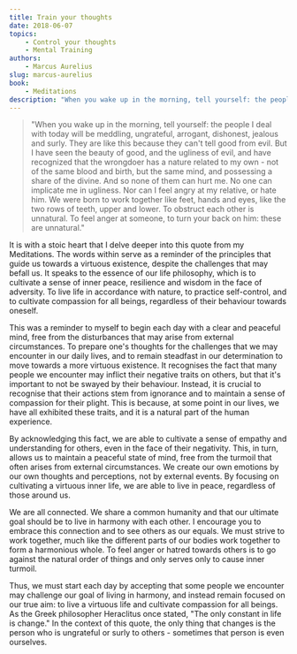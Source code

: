 ```yaml
---
title: Train your thoughts
date: 2018-06-07
topics:
    - Control your thoughts
    - Mental Training
authors:
    - Marcus Aurelius
slug: marcus-aurelius
book:
    - Meditations
description: "When you wake up in the morning, tell yourself: the people I deal with today will be meddling, ungrateful, arrogant, dishonest, jealous and surly. They are like this because they can't tell good from evil."
---
```


> "When you wake up in the morning, tell yourself: the people I deal with today will be meddling, ungrateful, arrogant, dishonest, jealous and surly. They are like this because they can't tell good from evil. But I have seen the beauty of good, and the ugliness of evil, and have recognized that the wrongdoer has a nature related to my own - not of the same blood and birth, but the same mind, and possessing a share of the divine. And so none of them can hurt me. No one can implicate me in ugliness. Nor can I feel angry at my relative, or hate him. We were born to work together like feet, hands and eyes, like the two rows of teeth, upper and lower. To obstruct each other is unnatural. To feel anger at someone, to turn your back on him: these are unnatural."

It is with a stoic heart that I delve deeper into this quote from my Meditations. The words within serve as a reminder of the principles that guide us towards a virtuous existence, despite the challenges that may befall us. It speaks to the essence of our life philosophy, which is to cultivate a sense of inner peace, resilience and wisdom in the face of adversity. To live life in accordance with nature, to practice self-control, and to cultivate compassion for all beings, regardless of their behaviour towards oneself.

This was a reminder to myself to begin each day with a clear and peaceful mind, free from the disturbances that may arise from external circumstances. To prepare one's thoughts for the challenges that we may encounter in our daily lives, and to remain steadfast in our determination to move towards a more virtuous existence. It recognises the fact that many people we encounter may inflict their negative traits on others, but that it's important to not be swayed by their behaviour. Instead, it is crucial to recognise that their actions stem from ignorance and to maintain a sense of compassion for their plight. This is because, at some point in our lives, we have all exhibited these traits, and it is a natural part of the human experience.

By acknowledging this fact, we are able to cultivate a sense of empathy and understanding for others, even in the face of their negativity. This, in turn, allows us to maintain a peaceful state of mind, free from the turmoil that often arises from external circumstances. We create our own emotions by our own thoughts and perceptions, not by external events. By focusing on cultivating a virtuous inner life, we are able to live in peace, regardless of those around us.

We are all connected. We share a common humanity and that our ultimate goal should be to live in harmony with each other. I encourage you to embrace this connection and to see others as our equals. We must strive to work together, much like the different parts of our bodies work together to form a harmonious whole. To feel anger or hatred towards others is to go against the natural order of things and only serves only to cause inner turmoil.

Thus, we must start each day by accepting that some people we encounter may challenge our goal of living in harmony, and instead remain focused on our true aim: to live a virtuous life and cultivate compassion for all beings. As the Greek philosopher Heraclitus once stated, "The only constant in life is change." In the context of this quote, the only thing that changes is the person who is ungrateful or surly to others - sometimes that person is even ourselves.
